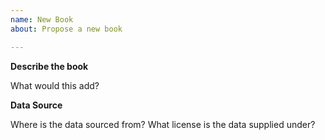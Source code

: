 ```yaml
---
name: New Book
about: Propose a new book

---
```


**Describe the book**

What would this add?

**Data Source**

Where is the data sourced from? What license is the data supplied under?
